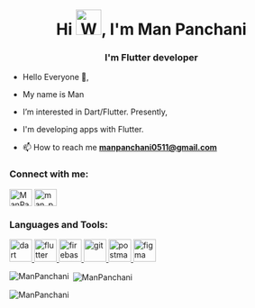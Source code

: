 <h1 align="center">Hi <img src="https://raw.githubusercontent.com/nixin72/nixin72/master/wave.gif" alt="Waving hand animated gif" height="45" style="max-width: 100%; display: inline-block;" data-target="animated-image.originalImage">, I'm Man Panchani</h1>
<h3 align="center">I'm Flutter developer</h3>

- Hello Everyone 👋,
-  My name is Man
-  I’m interested in Dart/Flutter. Presently,
-  I'm developing apps with Flutter.

- 📫 How to reach me **manpanchani0511@gmail.com**

<h3 align="left">Connect with me:</h3>
<p align="left">
<a href="https://linkedin.com/in/ManPanchani" target="blank"><img align="center" src="https://raw.githubusercontent.com/rahuldkjain/github-profile-readme-generator/master/src/images/icons/Social/linked-in-alt.svg" alt="ManPanchani" height="30" width="40" /></a>
<a href="https://instagram.com/man_panchani" target="blank"><img align="center" src="https://raw.githubusercontent.com/rahuldkjain/github-profile-readme-generator/master/src/images/icons/Social/instagram.svg" alt="man_panchani" height="30" width="40" /></a>
</p>

<h3 align="left">Languages and Tools:</h3>
<p align="left"> <a href="https://dart.dev" target="_blank" rel="noreferrer"> <img src="https://www.vectorlogo.zone/logos/dartlang/dartlang-icon.svg" alt="dart" width="40" height="40"/> </a> <a href="https://flutter.dev" target="_blank" rel="noreferrer"> <img src="https://www.vectorlogo.zone/logos/flutterio/flutterio-icon.svg" alt="flutter" width="40" height="40"/><a href="https://firebase.google.com/" target="_blank" rel="noreferrer"> <img src="https://www.vectorlogo.zone/logos/firebase/firebase-icon.svg" alt="firebase" width="40" height="40"/><a href="https://git-scm.com/" target="_blank" rel="noreferrer"> <img src="https://www.vectorlogo.zone/logos/git-scm/git-scm-icon.svg" alt="git" width="40" height="40"/> </a>  <a href="https://postman.com" target="_blank" rel="noreferrer"> <img src="https://www.vectorlogo.zone/logos/getpostman/getpostman-icon.svg" alt="postman" width="40" height="40"/> </a> <a href="https://www.figma.com/" target="_blank" rel="noreferrer"> <img src="https://www.vectorlogo.zone/logos/figma/figma-icon.svg" alt="figma" width="40" height="40"/> </a></p>


<p><img align="left" src="https://github-readme-stats.vercel.app/api/top-langs?username=ManPanchani&show_icons=true&locale=en&layout=compact" alt="ManPanchani" /></p>

<p>&nbsp;<img align="center" src="https://github-readme-stats.vercel.app/api?username=ManPanchani&show_icons=true&locale=en" alt="ManPanchani" /></p>

<p><img align="center" src="https://github-readme-streak-stats.herokuapp.com/?user=ManPanchani&" alt="ManPanchani" /></p>
